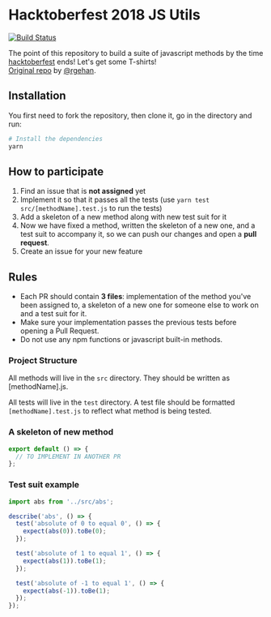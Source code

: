 # Hacktoberfest 2018 JS Utils

[![Build Status](https://travis-ci.org/ifedyukin/hacktoberfest-js-utils.svg?branch=master)](https://travis-ci.org/ifedyukin/hacktoberfest-js-utils)

The point of this repository to build a suite of javascript methods by the time [hacktoberfest](https://hacktoberfest.digitalocean.com/) ends! Let's get some T-shirts!  
[Original repo](https://github.com/rgehan/hacktoberfest-2k18-katas) by [@rgehan](https://github.com/rgehan).

## Installation

You first need to fork the repository, then clone it, go in the directory and run:

```bash
# Install the dependencies
yarn
```

## How to participate

1. Find an issue that is **not assigned** yet
2. Implement it so that it passes all the tests (use `yarn test src/[methodName].test.js` to run the tests)
3. Add a skeleton of a new method along with new test suit for it
4. Now we have fixed a method, written the skeleton of a new one, and a test suit to accompany it, so we can push our changes and open a **pull request**.
5. Create an issue for your new feature

## Rules

- Each PR should contain **3 files**: implementation of the method you've been assigned to, a skeleton of a new one for someone else to work on and a test suit for it.
- Make sure your implementation passes the previous tests before opening a Pull Request.
- Do not use any npm functions or javascript built-in methods.

### Project Structure

All methods will live in the `src` directory. They should be written as [methodName].js.

All tests will live in the `test` directory. A test file should be formatted `[methodName].test.js` to reflect what method is being tested.

### A skeleton of new method

```javascript
export default () => {
  // TO IMPLEMENT IN ANOTHER PR
};
```

### Test suit example

```javascript
import abs from '../src/abs';

describe('abs', () => {
  test('absolute of 0 to equal 0', () => {
    expect(abs(0)).toBe(0);
  });

  test('absolute of 1 to equal 1', () => {
    expect(abs(1)).toBe(1);
  });

  test('absolute of -1 to equal 1', () => {
    expect(abs(-1)).toBe(1);
  });
});
```
